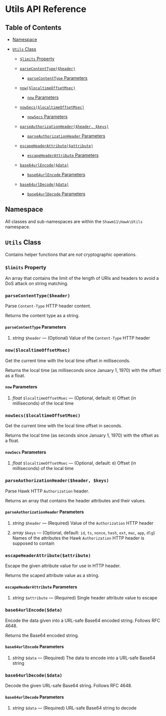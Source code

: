 Utils API Reference
===================

Table of Contents
-----------------

-   [Namespace](#namespace)

-   [`Utils` Class](#utils-class)
    -   [`$limits` Property](#limits-property)

    -   [`parseContentType($header)`](#parsecontenttypeheader)
        - [`parseContentType` Parameters](#parsecontenttype-parameters)

    -   [`now($localtimeOffsetMsec)`](#nowlocaltimeoffsetmsec)
        - [`now` Parameters](#now-parameters)

    -   [`nowSecs($localtimeOffsetMsec)`](#nowsecslocaltimeoffsetmsec)
        - [`nowSecs` Parameters](#nowsecs-parameters)

    -   [`parseAuthorizationHeader($header, $keys)`](#parseauthorizationheaderheader-keys)
        - [`parseAuthorizationHeader` Parameters](#parseauthorizationheader-parameters)

    -   [`escapeHeaderAttribute($attribute)`](#escapeheaderattributeattribute)
        - [`escapeHeaderAttribute` Parameters](#escapeheaderattribute-parameters)

    -   [`base64urlEncode($data)`](#base64urlencodedata)
        - [`base64urlEncode` Parameters](#base64urlencode-parameters)

    -   [`base64urlDecode($data)`](#base64urldecodedata)
        - [`base64urlDecode` Parameters](#base64urldecode-parameters)

Namespace
---------

All classes and sub-namespaces are within the `Shawm11\Hawk\Utils` namespace.

`Utils` Class
-------------

Contains helper functions that are _not_ cryptographic operations.

### `$limits` Property

An array that contains the limit of the length of URIs and headers to avoid a
DoS attack on string matching.

### `parseContentType($header)`

Parse `Content-Type` HTTP header content.

Returns the content type as a string.

#### `parseContentType` Parameters

1. _string_ `$header` — (Optional) Value of the `Content-Type` HTTP header

### `now($localtimeOffsetMsec)`

Get the current time with the local time offset in milliseconds.

Returns the local time (as milliseconds since January 1, 1970) with the offset
as a float.

#### `now` Parameters

1. _float_ `$localtimeOffsetMsec` — (Optional, default: `0`) Offset (in
   milliseconds) of the local time

### `nowSecs($localtimeOffsetMsec)`

Get the current time with the local time offset in seconds.

Returns the local time (as seconds since January 1, 1970) with the offset as a
float.

#### `nowSecs` Parameters

1. _float_ `$localtimeOffsetMsec` — (Optional, default: `0`) Offset (in
   milliseconds) of the local time

### `parseAuthorizationHeader($header, $keys)`

Parse Hawk HTTP `Authorization` header.

Returns an array that contains the header attributes and their values.

#### `parseAuthorizationHeader` Parameters

1.  _string_ `$header` — (Required) Value of the `Authorization` HTTP header

1.  _array_ `$keys` — (Optional, default: `id`, `ts`, `nonce`, `hash`, `ext`,
    `mac`, `app`, `dlg`) Names of the attributes the Hawk `Authorization` HTTP
    header is supposed to contain

### `escapeHeaderAttribute($attribute)`

Escape the given attribute value for use in HTTP header.

Returns the scaped attribute value as a string.

#### `escapeHeaderAttribute` Parameters

1. _string_ `$attribute` — (Required) Single header attribute value to escape

### `base64urlEncode($data)`

Encode the data given into a URL-safe Base64 encoded string. Follows RFC 4648.

Returns the Base64 encoded string.

#### `base64urlEncode` Parameters

1. _string_ `$data` — (Required) The data to encode into a URL-safe Base64
   string

### `base64urlDecode($data)`

Decode the given URL-safe Base64 string. Follows RFC 4648.

#### `base64urlDecode` Parameters

1. _string_ `$data` — (Required) URL-safe Base64 string to decode
